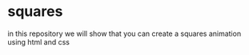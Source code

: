 # squares
in this repository we will show that you can create a squares animation using html and css
